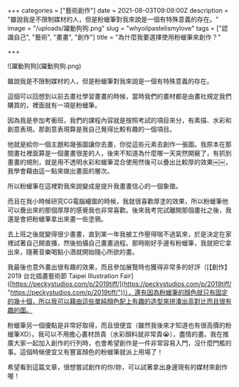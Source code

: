+++
categories = ["藝術創作"]
date = 2021-08-03T09:09:00Z
description = "雖說我是不限制媒材的人，但是粉蠟筆對我來說是一個有特殊意義的存在。"
image = "/uploads/躍動狗狗.png"
slug = "whyoilpastelismylove"
tags = ["認識自己", "藝術", "畫畫", "創作"]
title = "為什麼我要選擇使用粉蠟筆來創作？"

+++

!\[躍動狗狗\](躍動狗狗.png)

雖說我是不限制媒材的人，但是粉蠟筆對我來說是一個有特殊意義的存在。

這個可以回想到以前去畫社學習畫畫的時候，當時我們的畫材都是由畫社規定我們購買的，裡面就有一項是粉蠟筆。

因為我是參加考衝班，我們的課程內容就是按照考試的項目來分，有素描、水彩和創意表現。那創意表現算是我自己覺得比較有趣的一個項目。

他就是給你一個主題和幾張圖讓你去畫，你從這些元素去創作一張圖。我原本在那間畫社裡面算是一個畫畫很差的人，後來不知道為什麼哪一天突然開竅了，有抓到畫畫的規則，就是用不透明水彩和蠟筆混合使用然後可以疊出比較厚的效果￼￼，我學會藉由這一點來做出畫面的層次。

所以粉蠟筆在這裡對我來說變成是提升我畫畫信心的一個象徵。

而且在我小時候研究CG電腦繪圖的時候，我就很喜歡厚塗的效果，所以粉蠟筆他可以疊出來的那個厚厚的感覺我也非常喜歡。後來我考完試離開那個畫社之後，我還是會把粉蠟筆拿出來畫一些塗鴉。

去上班之後就變得很少畫畫，直到某一年我被工作壓得喘不過氣來，於是決定在家裡試著自己開直播，然後拍攝自己畫畫過程。那時剛好手邊有粉蠟筆，我就把它拿出來，隨著音樂喝點小酒就開始隨心所欲的畫。

我最後也意外畫出很有趣的效果，而且參加展覽時也獲得非常多的好評（\[【創作】2019 台北插畫藝術節 Taipei Illustration Fair\]([https://peckystudios.com/p/2019tiff/](https://peckystudios.com/p/2019tiff/ "https://peckystudios.com/p/2019tiff/"))），還有因為粉蠟筆的顏色就只有固定的幾十個，所以我可以藉由這些單純顏色配上有趣的造型來拼湊出高對比而且很有趣的圖。

粉蠟筆另一個優點是非常好取得，而且很便宜（雖然我後來才知道也有很高價的粉蠟筆XD）。我可以不用擔心畫材昂貴（水彩顏料就非常貴😭️），盡情的畫。我在推廣大家一起加入創作的行列時，也會希望創作是一件非常容易入門，沒什麼門檻的事。這個時候便宜又有豐富顏色的粉蠟筆就派上用場了！

希望看到這篇文章，很想嘗試創作的你/妳，可以試著拿出身邊現有的媒材來創作喔！